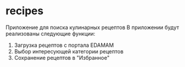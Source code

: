 # recipes
Приложение для поиска кулинарных рецептов
В приложении будут реализованы следующие функции: 
1. Загрузка рецептов с портала EDAMAM 
2. Выбор интересующей категории рецептов 
3. Сохранение рецептов в "Избранное" 
